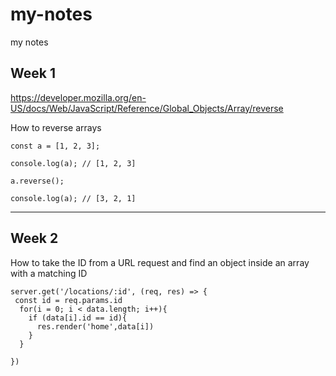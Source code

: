 # my-notes
my notes

## Week 1 
https://developer.mozilla.org/en-US/docs/Web/JavaScript/Reference/Global_Objects/Array/reverse

How to reverse arrays

```
const a = [1, 2, 3];

console.log(a); // [1, 2, 3]

a.reverse();

console.log(a); // [3, 2, 1]

```

--------

## Week 2

How to take the ID from a URL request and find an object inside an array with a matching ID
```
server.get('/locations/:id', (req, res) => {
 const id = req.params.id
  for(i = 0; i < data.length; i++){
    if (data[i].id == id){
      res.render('home',data[i])
    }
  }
  
})
```
